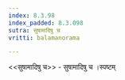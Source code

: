 ```yaml
---
index: 8.3.98
index_padded: 8.3.098
sutra: सुषामादिषु च
vritti: balamanorama

---
```

<<सुषामादिषु च>> - सुषामादिषु च ।स्पष्टम् 